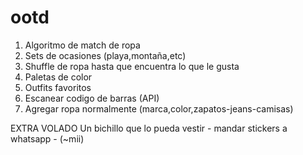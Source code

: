 # ootd

1. Algoritmo de match de ropa
2. Sets de ocasiones (playa,montaña,etc)
3. Shuffle de ropa hasta que encuentra lo que le gusta
4. Paletas de color
5. Outfits favoritos
6. Escanear codigo de barras (API)
7. Agregar ropa normalmente (marca,color,zapatos-jeans-camisas)

EXTRA VOLADO
Un bichillo que lo pueda vestir - mandar stickers a whatsapp - (~mii)
